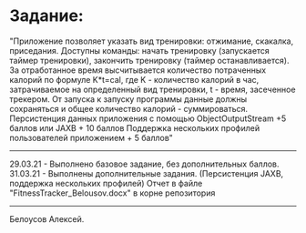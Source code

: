 # Задание: 
"Приложение позволяет указать вид тренировки: отжимание, скакалка, приседания.
Доступны команды: начать тренировку (запускается таймер тренировки), закончить тренировку (таймер останавливается).
За отработанное время высчитывается количество потраченных калорий по формуле K*t=cal, 
где K - количество калорий в час, затрачиваемое на определенный вид тренировки, t - время, засеченное трекером.
От запуска к запуску программы данные должны сохраняться и общее количество калорий - суммироваться.
Персистенция данных приложения с помощью ObjectOutputStream +5 баллов или JAXB + 10 баллов
Поддержка нескольких профилей пользователей приложением + 5 баллов"
____
29.03.21 - Выполнено базовое задание, без дополнительных баллов.  
31.03.21 - Выполнены дополнительные задания. (Персистенция JAXB, поддержка нескольких профилей)
Отчет в файле "FitnessTracker_Belousov.docx" в корне репозитория
____
Белоусов Алексей.
